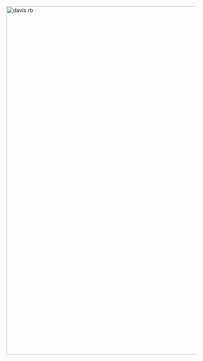 
<img width="920" alt="davis rb" src="https://user-images.githubusercontent.com/36746834/170716030-ad59424d-3190-4054-bc4b-44306a17ddcd.png">
